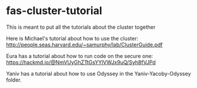 # fas-cluster-tutorial
This is meant to put all the tutorials about the cluster together

Here is Michael's tutorial about how to use the cluster: http://people.seas.harvard.edu/~samurphy/lab/ClusterGuide.pdf

Eura has a tutorial about how to run code on the secure one: https://hackmd.io/@NmVUyGhZTtGsYYlVWJx9uQ/Syh8fVJPd

Yaniv has a tutorial about how to use Odyssey in the Yaniv-Yacoby-Odyssey folder.
